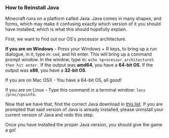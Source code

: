 
### How to Reinstall Java

Minecraft runs on a platform called Java. Java comes in many shapes, and forms, which may make it confusing exactly which version of it you should have installed, which is what this should hopefully explain.

First, we want to find out our OS's processor architecture. 

**If you are on Windows** - Press your Windows + R keys, to bring up a run dialogue, in it, type in: `cmd`, and hit enter. This will bring up a command prompt window. In the window, type in: `echo %processor_architecture% then hit enter.` 
If the output was **amd64**, you have a **64-bit OS**. If the output was **x86**, you have a **32-bit OS**.

If you are on Mac OSX - You have a 64-bit OS, all good!

If you are on Linux - Type this command in a terminal window:  `less /proc/cpuinfo.`

Now that we have that, find the correct Java download in [this list](https://www.java.com/en/download/manual.jsp). If you are prompted that said version of Java is already installed, please uninstall your current version of Java and redo this step. 

Once you have installed the proper Java version, you should give the game a go!